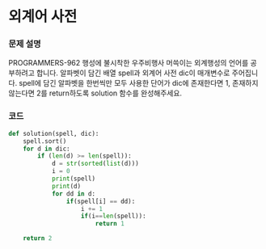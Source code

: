 # 외계어 사전

### 문제 설명
PROGRAMMERS-962 행성에 불시착한 우주비행사 머쓱이는 외계행성의 언어를 공부하려고 합니다. 알파벳이 담긴 배열 spell과 외계어 사전 dic이 매개변수로 주어집니다. spell에 담긴 알파벳을 한번씩만 모두 사용한 단어가 dic에 존재한다면 1, 존재하지 않는다면 2를 return하도록 solution 함수를 완성해주세요.

### 코드
```python
def solution(spell, dic):
    spell.sort()
    for d in dic:
        if (len(d) >= len(spell)):
            d = str(sorted(list(d)))
            i = 0
            print(spell)
            print(d)
            for dd in d:
                if(spell[i] == dd):
                    i += 1
                    if(i==len(spell)):
                        return 1

    return 2
```


